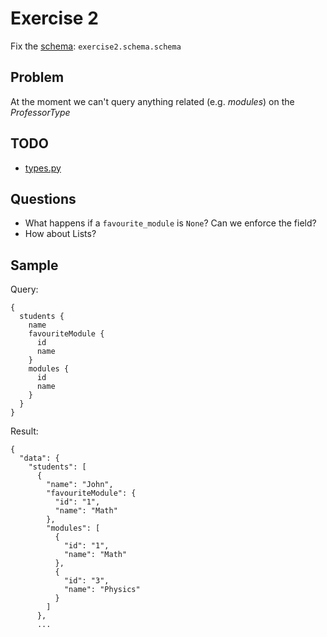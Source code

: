 # Exercise 2

Fix the [schema](https://github.com/Speedy1991/graphql_workshop/blob/master/graphql_workshop/settings.py#L51): `exercise2.schema.schema`

## Problem
At the moment we can't query anything related (e.g. _modules_) on the _ProfessorType_


## TODO

- [types.py](https://github.com/Speedy1991/graphql_workshop/blob/master/exercise2/schema/types.py)

## Questions

- What happens if a `favourite_module` is `None`? Can we enforce the field?
- How about Lists?


## Sample

Query:
```
{
  students {
    name
    favouriteModule {
      id
      name
    }
    modules {
      id
      name
    }
  }
}
```

Result:

```
{
  "data": {
    "students": [
      {
        "name": "John",
        "favouriteModule": {
          "id": "1",
          "name": "Math"
        },
        "modules": [
          {
            "id": "1",
            "name": "Math"
          },
          {
            "id": "3",
            "name": "Physics"
          }
        ]
      },
      ...
```